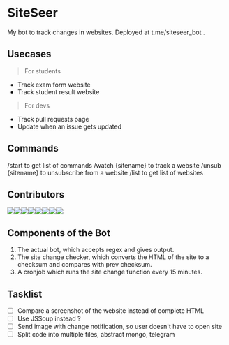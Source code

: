# SiteSeer

My bot to track changes in websites. Deployed at t.me/siteseer_bot .

## Usecases

> For students

* Track exam form website
* Track student result website

> For devs

* Track pull requests page
* Update when an issue gets updated

## Commands

/start to get list of commands
/watch {sitename} to track a website
/unsub {sitename} to unsubscribe from a website
/list to get list of websites

## Contributors

[![](https://sourcerer.io/fame/akash-joshi/akash-joshi/SiteSeer-Website-Tracker/images/0)](https://sourcerer.io/fame/akash-joshi/akash-joshi/SiteSeer-Website-Tracker/links/0)[![](https://sourcerer.io/fame/akash-joshi/akash-joshi/SiteSeer-Website-Tracker/images/1)](https://sourcerer.io/fame/akash-joshi/akash-joshi/SiteSeer-Website-Tracker/links/1)[![](https://sourcerer.io/fame/akash-joshi/akash-joshi/SiteSeer-Website-Tracker/images/2)](https://sourcerer.io/fame/akash-joshi/akash-joshi/SiteSeer-Website-Tracker/links/2)[![](https://sourcerer.io/fame/akash-joshi/akash-joshi/SiteSeer-Website-Tracker/images/3)](https://sourcerer.io/fame/akash-joshi/akash-joshi/SiteSeer-Website-Tracker/links/3)[![](https://sourcerer.io/fame/akash-joshi/akash-joshi/SiteSeer-Website-Tracker/images/4)](https://sourcerer.io/fame/akash-joshi/akash-joshi/SiteSeer-Website-Tracker/links/4)[![](https://sourcerer.io/fame/akash-joshi/akash-joshi/SiteSeer-Website-Tracker/images/5)](https://sourcerer.io/fame/akash-joshi/akash-joshi/SiteSeer-Website-Tracker/links/5)[![](https://sourcerer.io/fame/akash-joshi/akash-joshi/SiteSeer-Website-Tracker/images/6)](https://sourcerer.io/fame/akash-joshi/akash-joshi/SiteSeer-Website-Tracker/links/6)[![](https://sourcerer.io/fame/akash-joshi/akash-joshi/SiteSeer-Website-Tracker/images/7)](https://sourcerer.io/fame/akash-joshi/akash-joshi/SiteSeer-Website-Tracker/links/7)

## Components of the Bot

1. The actual bot, which accepts regex and gives output.
2. The site change checker, which converts the HTML of the site to a checksum and compares with prev checksum.
3. A cronjob which runs the site change function every 15 minutes.

## Tasklist

- [ ] Compare a screenshot of the website instead of complete HTML
- [ ] Use JSSoup instead ?
- [ ] Send image with change notification, so user doesn't have to open site
- [ ] Split code into multiple files, abstract mongo, telegram
